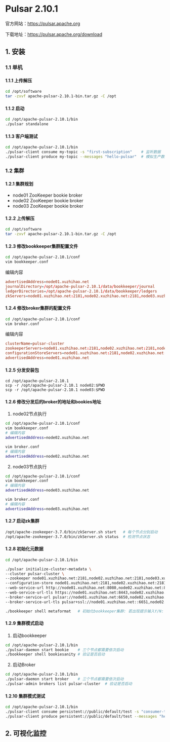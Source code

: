 # Pulsar 2.10.1

官方网站：https://pulsar.apache.org

下载地址：https://pulsar.apache.org/download

## 1. 安装

### 1.1 单机

#### 1.1.1 上传解压

```bash
cd /opt/software
tar -zxvf apache-pulsar-2.10.1-bin.tar.gz -C /opt
```

#### 1.1.2 启动

```bash
cd /opt/apache-pulsar-2.10.1/bin
./pulsar standalone
```

#### 1.1.3 客户端测试

```bash
cd /opt/apache-pulsar-2.10.1/bin
./pulsar-client consume my-topic -s "first-subscription"    # 监听数据
./pulsar-client produce my-topic --messages "hello-pulsar"  # 模拟生产数据
```


### 1.2 集群

#### 1.2.1 集群规划

- node01 ZooKeeper bookie broker
- node02 ZooKeeper bookie broker
- node03 ZooKeeper bookie broker

#### 1.2.2 上传解压

```bash
cd /opt/software
tar -zxvf apache-pulsar-2.10.1-bin.tar.gz -C /opt
```

#### 1.2.3 修改bookkeeper集群配置文件

```bash
cd /opt/apache-pulsar-2.10.1/conf
vim bookkeeper.conf
```

编辑内容

```conf
advertisedAddress=node01.xuzhihao.net
journalDirectory=/opt/apache-pulsar-2.10.1/data/bookkeeper/journal
ledgerDirectories=/opt/apache-pulsar-2.10.1/data/bookkeeper/ledgers
zkServers=node01.xuzhihao.net:2181,node02.xuzhihao.net:2181,node03.xuzhihao.net:2181
```

#### 1.2.4 修改broker集群的配置文件

```bash
cd /opt/apache-pulsar-2.10.1/conf
vim broker.conf
```

编辑内容

```conf
clusterName=pulsar-cluster
zookeeperServers=node01.xuzhihao.net:2181,node02.xuzhihao.net:2181,node03.xuzhihao.net:2181
configurationStoreServers=node01.xuzhihao.net:2181,node02.xuzhihao.net:2181,node03.xuzhihao.net:2181
advertisedAddress=node01.xuzhihao.net
```

#### 1.2.5 分发安装包

```
cd /opt/apache-pulsar-2.10.1
scp -r /opt/apache-pulsar-2.10.1 node02:$PWD
scp -r /opt/apache-pulsar-2.10.1 node03:$PWD
```

#### 1.2.6 修改分发后的broker的地址和bookies地址

1. node02节点执行

```bash
cd /opt/apache-pulsar-2.10.1/conf
vim bookkeeper.conf
# 编辑内容
advertisedAddress=node02.xuzhihao.net
```

```bash
vim broker.conf
# 编辑内容
advertisedAddress=node02.xuzhihao.net
```

2. node03节点执行

```bash
cd /opt/apache-pulsar-2.10.1/conf
vim bookkeeper.conf
# 编辑内容
advertisedAddress=node03.xuzhihao.net
```

```bash
vim broker.conf
# 编辑内容
advertisedAddress=node03.xuzhihao.net
```

#### 1.2.7 启动zk集群

```bash
/opt/apache-zookeeper-3.7.0/bin/zkServer.sh start   # 每个节点分别启动
/opt/apache-zookeeper-3.7.0/bin/zkServer.sh status  # 检测节点状态
```

#### 1.2.8 初始化元数据

```bash
cd /opt/apache-pulsar-2.10.1/bin

./pulsar initialize-cluster-metadata \
--cluster pulsar-cluster \
--zookeeper node01.xuzhihao.net:2181,node02.xuzhihao.net:2181,node03.xuzhihao.net:2181 \
--configuration-store node01.xuzhihao.net:2181,node02.xuzhihao.net:2181,node03.xuzhihao.net:2181 \
--web-service-url http://node01.xuzhihao.net:8080,node02.xuzhihao.net:8080,node03.xuzhihao.net:8080 \
--web-service-url-tls https://node01.xuzhihao.net:8443,node02.xuzhihao.net:8443,node03.xuzhihao.net:8443 \
--broker-service-url pulsar://node01.xuzhihao.net:6650,node02.xuzhihao.net:6650,node03.xuzhihao.net:6650 \
--broker-service-url-tls pulsar+ssl://node01.xuzhihao.net::6651,node02.xuzhihao.net:6651,node03.xuzhihao.net:6651

./bookkeeper shell metaformat   # 初始化bookkeeper集群: 若出现提示输入Y/N: 请输入Y
```

#### 1.2.9 集群模式启动

1. 启动bookkeeper

```bash
cd /opt/apache-pulsar-2.10.1/bin
./pulsar-daemon start bookie    # 三个节点都需要依次启动
./bookkeeper shell bookiesanity # 验证是否启动
```

2. 启动Broker

```bash
cd /opt/apache-pulsar-2.10.1/bin
./pulsar-daemon start broker    # 三个节点都需要依次启动
./pulsar-admin brokers list pulsar-cluster  # 验证是否启动
```

#### 1.2.10 集群模式测试

```bash
cd /opt/apache-pulsar-2.10.1/bin
./pulsar-client consume persistent://public/default/test -s "consumer-test"         # 监听数据
./pulsar-client produce persistent://public/default/test --messages "hello-pulsar"  # 模拟生产数据
```

## 2. 可视化监控